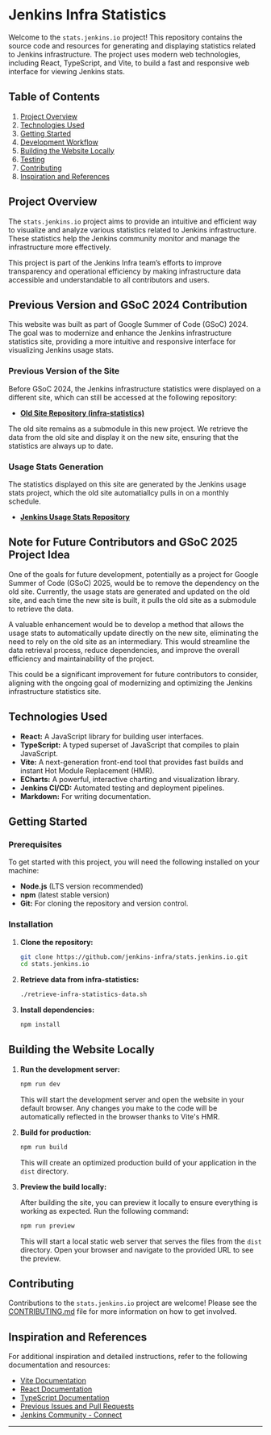 # Jenkins Infra Statistics

Welcome to the `stats.jenkins.io` project! This repository contains the source code and resources for generating and displaying statistics related to Jenkins infrastructure. The project uses modern web technologies, including React, TypeScript, and Vite, to build a fast and responsive web interface for viewing Jenkins stats.

## Table of Contents

1. [Project Overview](#project-overview)
2. [Technologies Used](#technologies-used)
3. [Getting Started](#getting-started)
4. [Development Workflow](#development-workflow)
5. [Building the Website Locally](#building-the-website-locally)
6. [Testing](#testing)
7. [Contributing](#contributing)
8. [Inspiration and References](#inspiration-and-references)

## Project Overview

The `stats.jenkins.io` project aims to provide an intuitive and efficient way to visualize and analyze various statistics related to Jenkins infrastructure. These statistics help the Jenkins community monitor and manage the infrastructure more effectively.

This project is part of the Jenkins Infra team’s efforts to improve transparency and operational efficiency by making infrastructure data accessible and understandable to all contributors and users.

## Previous Version and GSoC 2024 Contribution

This website was built as part of Google Summer of Code (GSoC) 2024. The goal was to modernize and enhance the Jenkins infrastructure statistics site, providing a more intuitive and responsive interface for visualizing Jenkins usage stats.

### Previous Version of the Site

Before GSoC 2024, the Jenkins infrastructure statistics were displayed on a different site, which can still be accessed at the following repository:

-   **[Old Site Repository (infra-statistics)](https://github.com/jenkins-infra/infra-statistics/tree/gh-pages)**

The old site remains as a submodule in this new project. We retrieve the data from the old site and display it on the new site, ensuring that the statistics are always up to date.

### Usage Stats Generation

The statistics displayed on this site are generated by the Jenkins usage stats project, which the old site automatiallcy pulls in on a monthly schedule.

-   **[Jenkins Usage Stats Repository](https://github.com/jenkins-infra/jenkins-usage-stats)**

## Note for Future Contributors and GSoC 2025 Project Idea

One of the goals for future development, potentially as a project for Google Summer of Code (GSoC) 2025, would be to remove the dependency on the old site. Currently, the usage stats are generated and updated on the old site, and each time the new site is built, it pulls the old site as a submodule to retrieve the data.

A valuable enhancement would be to develop a method that allows the usage stats to automatically update directly on the new site, eliminating the need to rely on the old site as an intermediary. This would streamline the data retrieval process, reduce dependencies, and improve the overall efficiency and maintainability of the project.

This could be a significant improvement for future contributors to consider, aligning with the ongoing goal of modernizing and optimizing the Jenkins infrastructure statistics site.

## Technologies Used

-   **React:** A JavaScript library for building user interfaces.
-   **TypeScript:** A typed superset of JavaScript that compiles to plain JavaScript.
-   **Vite:** A next-generation front-end tool that provides fast builds and instant Hot Module Replacement (HMR).
-   **ECharts:** A powerful, interactive charting and visualization library.
-   **Jenkins CI/CD:** Automated testing and deployment pipelines.
-   **Markdown:** For writing documentation.

## Getting Started

### Prerequisites

To get started with this project, you will need the following installed on your machine:

-   **Node.js** (LTS version recommended)
-   **npm** (latest stable version)
-   **Git:** For cloning the repository and version control.

### Installation

1. **Clone the repository:**

    ```sh
    git clone https://github.com/jenkins-infra/stats.jenkins.io.git
    cd stats.jenkins.io
    ```

2. **Retrieve data from infra-statistics:**

    ```sh
    ./retrieve-infra-statistics-data.sh
    ```

3. **Install dependencies:**

    ```sh
    npm install
    ```

## Building the Website Locally

1. **Run the development server:**

    ```sh
    npm run dev
    ```

    This will start the development server and open the website in your default browser. Any changes you make to the code will be automatically reflected in the browser thanks to Vite's HMR.

2. **Build for production:**

    ```sh
    npm run build
    ```

    This will create an optimized production build of your application in the `dist` directory.

3. **Preview the build locally:**

    After building the site, you can preview it locally to ensure everything is working as expected. Run the following command:

    ```sh
    npm run preview
    ```

    This will start a local static web server that serves the files from the `dist` directory. Open your browser and navigate to the provided URL to see the preview.

## Contributing

Contributions to the `stats.jenkins.io` project are welcome! Please see the [CONTRIBUTING.md](./CONTRIBUTING.md) file for more information on how to get involved.

## Inspiration and References

For additional inspiration and detailed instructions, refer to the following documentation and resources:

-   [Vite Documentation](https://vitejs.dev/guide/)
-   [React Documentation](https://reactjs.org/docs/getting-started.html)
-   [TypeScript Documentation](https://www.typescriptlang.org/docs/)
-   [Previous Issues and Pull Requests](https://github.com/jenkins-infra/stats.jenkins.io/issues)
-   [Jenkins Community - Connect](https://www.jenkins.io/participate/connect/)

---
